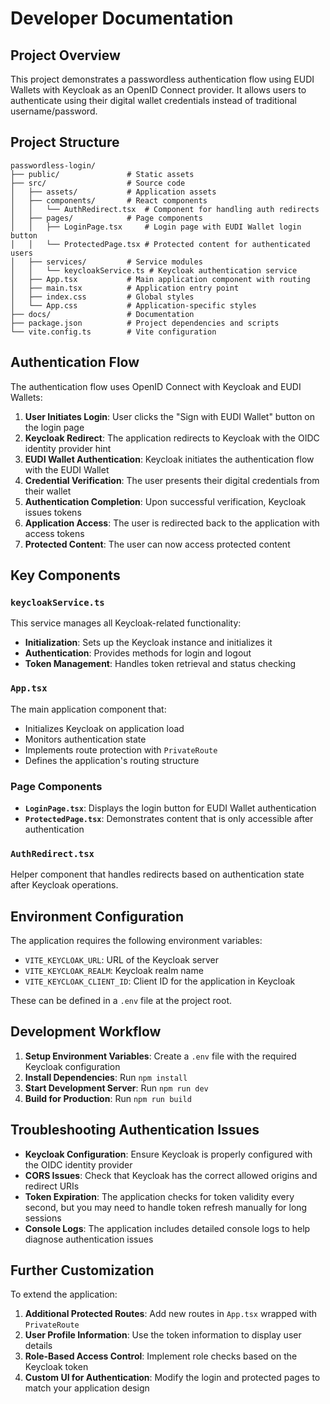 # Developer Documentation

## Project Overview

This project demonstrates a passwordless authentication flow using EUDI Wallets with Keycloak as an OpenID Connect provider. It allows users to authenticate using their digital wallet credentials instead of traditional username/password.

## Project Structure

```
passwordless-login/
├── public/               # Static assets
├── src/                  # Source code
│   ├── assets/           # Application assets
│   ├── components/       # React components
│   │   └── AuthRedirect.tsx  # Component for handling auth redirects
│   ├── pages/            # Page components
│   │   ├── LoginPage.tsx     # Login page with EUDI Wallet login button
│   │   └── ProtectedPage.tsx # Protected content for authenticated users
│   ├── services/         # Service modules
│   │   └── keycloakService.ts # Keycloak authentication service
│   ├── App.tsx           # Main application component with routing
│   ├── main.tsx          # Application entry point
│   ├── index.css         # Global styles
│   └── App.css           # Application-specific styles
├── docs/                 # Documentation
├── package.json          # Project dependencies and scripts
└── vite.config.ts        # Vite configuration
```

## Authentication Flow

The authentication flow uses OpenID Connect with Keycloak and EUDI Wallets:

1. **User Initiates Login**: User clicks the "Sign with EUDI Wallet" button on the login page
2. **Keycloak Redirect**: The application redirects to Keycloak with the OIDC identity provider hint
3. **EUDI Wallet Authentication**: Keycloak initiates the authentication flow with the EUDI Wallet
4. **Credential Verification**: The user presents their digital credentials from their wallet
5. **Authentication Completion**: Upon successful verification, Keycloak issues tokens
6. **Application Access**: The user is redirected back to the application with access tokens
7. **Protected Content**: The user can now access protected content

## Key Components

### `keycloakService.ts`

This service manages all Keycloak-related functionality:

- **Initialization**: Sets up the Keycloak instance and initializes it
- **Authentication**: Provides methods for login and logout
- **Token Management**: Handles token retrieval and status checking

### `App.tsx`

The main application component that:

- Initializes Keycloak on application load
- Monitors authentication state
- Implements route protection with `PrivateRoute`
- Defines the application's routing structure

### Page Components

- **`LoginPage.tsx`**: Displays the login button for EUDI Wallet authentication
- **`ProtectedPage.tsx`**: Demonstrates content that is only accessible after authentication

### `AuthRedirect.tsx`

Helper component that handles redirects based on authentication state after Keycloak operations.

## Environment Configuration

The application requires the following environment variables:

- `VITE_KEYCLOAK_URL`: URL of the Keycloak server
- `VITE_KEYCLOAK_REALM`: Keycloak realm name
- `VITE_KEYCLOAK_CLIENT_ID`: Client ID for the application in Keycloak

These can be defined in a `.env` file at the project root.

## Development Workflow

1. **Setup Environment Variables**: Create a `.env` file with the required Keycloak configuration
2. **Install Dependencies**: Run `npm install`
3. **Start Development Server**: Run `npm run dev`
4. **Build for Production**: Run `npm run build`

## Troubleshooting Authentication Issues

- **Keycloak Configuration**: Ensure Keycloak is properly configured with the OIDC identity provider
- **CORS Issues**: Check that Keycloak has the correct allowed origins and redirect URIs
- **Token Expiration**: The application checks for token validity every second, but you may need to handle token refresh manually for long sessions
- **Console Logs**: The application includes detailed console logs to help diagnose authentication issues

## Further Customization

To extend the application:

1. **Additional Protected Routes**: Add new routes in `App.tsx` wrapped with `PrivateRoute`
2. **User Profile Information**: Use the token information to display user details
3. **Role-Based Access Control**: Implement role checks based on the Keycloak token
4. **Custom UI for Authentication**: Modify the login and protected pages to match your application design 
